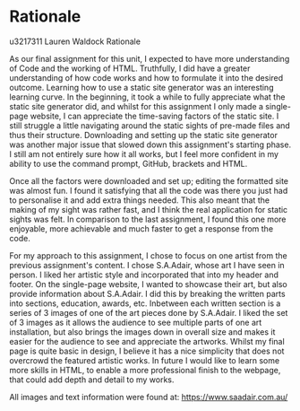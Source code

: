 # Rationale

u3217311 
Lauren Waldock 
Rationale 

As our final assignment for this unit, I expected to have more understanding of Code and the working of HTML. Truthfully, I did have a greater understanding of how code works and how to formulate it into the desired outcome. Learning how to use a static site generator was an interesting learning curve. In the beginning, it took a while to fully appreciate what the static site generator did, and whilst for this assignment I only made a single-page website, I can appreciate the time-saving factors of the static site. I still struggle a little navigating around the static sights of pre-made files and thus their structure. Downloading and setting up the static site generator was another major issue that slowed down this assignment's starting phase. I still am not entirely sure how it all works, but I feel more confident in my ability to use the command prompt, GitHub, brackets and HTML. 

Once all the factors were downloaded and set up; editing the formatted site was almost fun. I found it satisfying that all the code was there you just had to personalise it and add extra things needed. This also meant that the making of my sight was rather fast, and I think the real application for static sights was felt. In comparison to the last assignment, I found this one more enjoyable, more achievable and much faster to get a response from the code. 

For my approach to this assignment, I chose to focus on one artist from the previous assignment's content. I chose S.A.Adair, whose art I have seen in person. I liked her artistic style and incorporated that into my header and footer. On the single-page website, I wanted to showcase their art, but also provide information about S.A.Adair. I did this by breaking the written parts into sections, education, awards, etc. Inbetween each written section is a series of 3 images of one of the art pieces done by S.A.Adair. I liked the set of 3 images as it allows the audience to see multiple parts of one art installation, but also brings the images down in overall size and makes it easier for the audience to see and appreciate the artworks. Whilst my final page is quite basic in design, I believe it has a nice simplicity that does not overcrowd the featured artistic works. In future I would like to learn some more skills in HTML, to enable a more professional finish to the webpage, that could add depth and detail to my works. 

All images and text information were found at: https://www.saadair.com.au/ 
